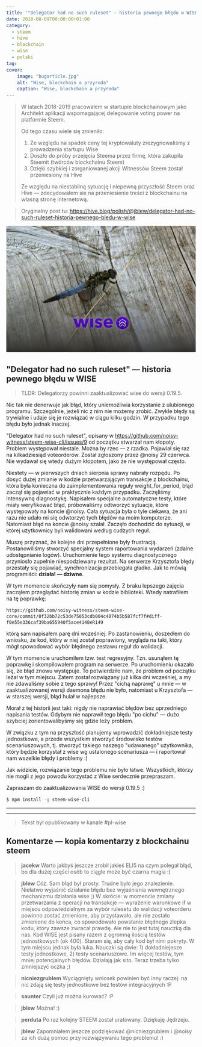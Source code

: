 ```yaml
---
title: '"Delegator had no such ruleset" — historia pewnego błędu w WISE [Kopia ze Steem/Hive] [PL]'
date: 2018-08-09T00:00:00+01:00
category:
  - steem
  - hive
  - blockchain
  - wise
  - polski
tag:
cover:
    image: "bugarticle.jpg"
    alt: "Wise, blockchain a przyroda"
    caption: "Wise, blockchain a przyroda"
---
```



> W latach 2018-2019 pracowałem w startupie blockchainowym jako Architekt aplikacji wspomagającej delegowanie voting power na platformie Steem.
> 
> Od tego czasu wiele się zmieniło:
> 1. Ze względu na spadek ceny tej kryptowaluty zrezygnowaliśmy z prowadzenia startupu Wise
> 2. Doszło do próby przejęcia Steema przez firmę, która zakupiła Steemit (twórców blockchainu Steem)
> 3. Dzięki szybkiej i zorganiowanej akcji Witnessów Steem został przeniesiony na Hive
> 
> Ze względu na niestabilną sytuację i niepewną przyszłość Steem oraz Hive — zdecydowałem sie na przeniesienie treści z blockchainu na własną stronę internetową.

> Oryginalny post tu: https://hive.blog/polish/@jblew/delegator-had-no-such-ruleset-historia-pewnego-bledu-w-wise

![Wise, blockchain a przyroda](bugarticle.jpg)

## "Delegator had no such ruleset" — historia pewnego błędu w WISE

> TLDR: Delegatorzy powinni zaaktualizować wise do wersji 0.19.5.

Nic tak nie denerwuje jak błąd, który uniemożliwia korzystanie z ulubionego programu. Szczególnie, jeżeli nic z nim nie możemy zrobić. Zwykle błędy są trywialne i udaje się je rozwiązać w ciągu kilku godzin. W przypadku tego błędu było jednak inaczej.

"Delegator had no such ruleset", opisany w https://github.com/noisy-witness/steem-wise-cli/issues/9 od początku stwarzał nam kłopoty. Problem występował niestale. Można by rzec — z rzadka. Pojawiał się raz na kilkadziesiąd voteorderów. Został zgłoszony przez @noisy 29 czerwca. Nie wydawał się wtedy dużym kłopotem, jako że nie występował często.

Niestety — w pierwszych dniach sierpnia sprawy nabrały rozpędu. Po dosyć dużej zmianie w kodzie przetwarzającym transakcje z blockchainu, która była konieczna do zaimplementowania reguły weight_for_period, błąd zaczął się pojawiać w praktycznie każdym przypadku. Zaczęliśmy intensywną diagnostykę. Napisałem specjalne automatyczne testy, które miały weryfikować błąd, próbowaliśmy odtworzyć sytuacje, które występowały na koncie @noisy. Cała sytuacja była o tyle ciekawa, że ani razu nie udało mi się odwtorzyć tych błędów na moim komputerze. Natomiast błąd na koncie @noisy szalał. Zaczęło dochodzić do sytuacji, w której użytkownicy byli walidowani według cudzych reguł.

Muszę przyznać, że kolejne dni przepełnione były frustracją. Postanowiliśmy stworzyć specjalny system raportowania wydarzeń (zdalne udostępnianie logów). Uruchomienie tego systemu diagnostycznego przyniosło zupełnie niespodziewany rezultat. Na serwerze Krzysztofa błędy przestały się pojawiać, synchronizacja przebiegała gładko. Jak to mówią programiści: **działa! — dziwne**.

W tym momencie skończyły nam się pomysły. Z braku lepszego zajęcia zacząłem przeglądać historię zmian w kodzie biblioteki. Wtedy natrafiłem na tę poprawkę:

```
https://github.com/noisy-witness/steem-wise-core/commit/0f32bb72c53de75053cdb004c4074b5b587fcf7f#diff-f0e55e336caf39ba655940f5ace4148eR149
```

którą sam napisałem parę dni wcześniej. Po zastanowieniu, doszedłem do wniosku, że kod, który w niej został poprawiony, wygląda na taki, który mógł spowodować wybór błędnego zestawu reguł do walidacji.

W tym momencie uruchomiłem tzw. test regresyjny. Tzn. usunąłem tę poprawkę i skompilowałem program na serwerze. Po uruchomieniu okazało się, że błąd znowu występuje. To potwierdziło nam, że problem od początku leżał w tym miejscu. Zatem został rozwiązany już kilka dni wcześniej, a my nie zdawaliśmy sobie z tego sprawy! Przez "cichą naprawę" u mnie — w zaaktualizowanej wersji daemona błędu nie było, natomiast u Krzysztofa — w starszej wersji, błąd hulał w najlepsze.

Morał z tej historii jest taki: nigdy nie naprawiać błędów bez uprzedniego napisania testów. Gdybym nie naprawił tego błędu "po cichu" — dużo szybciej zorientowalibyśmy się gdzie leży problem.

W związku z tym na przyszłość planujemy wprowadzić dokładniejsze testy jednostkowe, a przede wszystkim stworzyć środowisko testów scenariuszowych, tj. stworzyć takiego naszego "udawanego" użytkownika, który będzie korzystał z wise wg ustalonego scenariusza — i raportował nam wszelkie błędy i problemy :)

Jak widzicie, rozwiązanie tego problemu nie było łatwe. Wszystkich, którzy nie mogli z jego powodu korzystać z Wise serdecznie przepraszam.

Zapraszam do zaaktualizowania WISE do wersji 0.19.5 :)

```bash
$ npm install -g steem-wise-cli
```




***
***

> Tekst był opublikowany w kanale #pl-wise

## Komentarze — kopia komentarzy z blockchainu steem

> **jacekw**
> Warto jakbyś jeszcze zrobił jakieś ELI5 na czym polegał błąd, bo dla dużej części osób to ciągle może być czarna magia :)

> **jblew**
> Cóż. Sam błąd był prosty. Trudne było jego znalezienie. Niełatwo wyjaśnić działanie błędu bez wyjaśniania wewnętrznego mechanizmu działania wise ;) W skrócie: w momencie zmiany przetwarzania z operacji na transakcje — wyrażenie warunkowe if w miejscu odpowiedzialnym za wybór rulesetu do walidacji voteorderu powinno zostać zmienione, aby przystawało, ale nie zostało zmienione do końca, co spowodowało powstanie błędnego zlepka kodu, który zawsze zwracał prawdę. Ale nie to jest tutaj nauczką dla nas. Kod WISE jest pisany razem z ogromną ilością testów jednostkowych (ok 400). Staram się, aby cały kod był nimi pokryty. W tym miejscu jednak była luka. Nauczki są dwie: 1) dokładniejesze testy jednostkowe, 2) testy scenariuszowe. Im więcej testów, tym mniej potencjalnych błędów. Działają jak sito. Teraz trzeba tylko zmniejszyć oczka ;)

> **nicniezgrublem**
> Wyciągnięty wniosek powinien być inny raczej: na nic zdają się testy jednostkowe bez testów integracyjnych :P

> **saunter**
> Czyli już można kurować? :P

> **jblew**
> Można! :)

> **perduta**
> Po raz kolejny STEEM został uratowany.
> Dziękuję Jędrzeju.

> **jblew**
> Zapomniałem jeszcze podziękować @nicniezgrublem i @noisy za ich dużą pomoc przy rozwiązywaniu tego problemu! :)